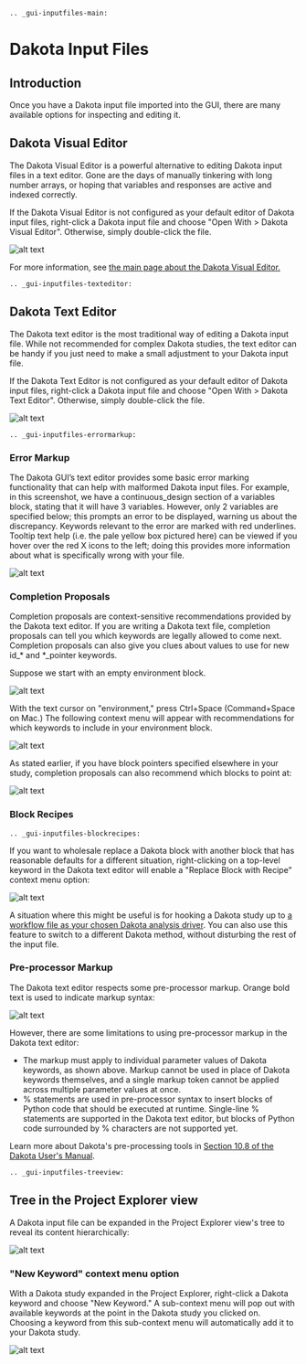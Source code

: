 ```{eval-rst}
.. _gui-inputfiles-main:
```

Dakota Input Files
==================

## Introduction

Once you have a Dakota input file imported into the GUI, there are many available options for inspecting and editing it.

## Dakota Visual Editor

The Dakota Visual Editor is a powerful alternative to editing Dakota input files in a text editor.  Gone are the days of manually tinkering with long number arrays, or hoping that variables and responses are active and indexed correctly.

If the Dakota Visual Editor is not configured as your default editor of Dakota input files, right-click a Dakota input file and choose "Open With > Dakota Visual Editor".  Otherwise, simply double-click the file.

![alt text](img/DakotaVisualEditor.png "Dakota Visual Editor")

For more information, see [the main page about the Dakota Visual Editor.](DakotaVisualEditor.html)

```{eval-rst}
.. _gui-inputfiles-texteditor:
```

## Dakota Text Editor

The Dakota text editor is the most traditional way of editing a Dakota input file.  While not recommended for complex Dakota studies, the text editor can be handy if you just need to make a small adjustment to your Dakota input file.

If the Dakota Text Editor is not configured as your default editor of Dakota input files, right-click a Dakota input file and choose "Open With > Dakota Text Editor".  Otherwise, simply double-click the file.

![alt text](img/DakotaTextEditor.png "Dakota Text Editor")

```{eval-rst}
.. _gui-inputfiles-errormarkup:
```

### Error Markup

The Dakota GUI’s text editor provides some basic error marking functionality that can help with malformed Dakota input files.  For example, in this screenshot, we have a continuous_design section of a variables block, stating that it will have 3 variables.  However, only 2 variables are specified below; this prompts an error to be displayed, warning us about the discrepancy.  Keywords relevant to the error are marked with red underlines.  Tooltip text help (i.e. the pale yellow box pictured here) can be viewed if you hover over the red X icons to the left; doing this provides more information about what is specifically wrong with your file.

![alt text](img/DakotaStudyIntro_Editing_6.png "The text editor shows you error markup")

### Completion Proposals

Completion proposals are context-sensitive recommendations provided by the Dakota text editor.  If you are writing a Dakota text file, completion proposals can tell you which keywords are legally allowed to come next.  Completion proposals can also give you clues about values to use for new id_* and *_pointer keywords.

Suppose we start with an empty environment block.

![alt text](img/DakotaStudyIntro_Completion_1.png "environment")

With the text cursor on "environment," press Ctrl+Space (Command+Space on Mac.)  The following context menu will appear with recommendations for which keywords to include in your environment block.

![alt text](img/DakotaStudyIntro_Completion_2.png "So many keywords, so little time...")

As stated earlier, if you have block pointers specified elsewhere in your study, completion proposals can also recommend which blocks to point at:

![alt text](img/DakotaStudyIntro_Completion_3.png "Point me at the sky")

### Block Recipes

```{eval-rst}
.. _gui-inputfiles-blockrecipes:
```

If you want to wholesale replace a Dakota block with another block that has reasonable defaults for a different situation, right-clicking on a top-level keyword in the Dakota text editor will enable a "Replace Block with Recipe" context menu option:

![alt text](img/BlockRecipe_1.png "Replace Block with Recipe")

A situation where this might be useful is for hooking a Dakota study up to [a workflow file as your chosen Dakota analysis driver](NextGenWorkflow.html#nested-workflow-tutorial).  You can also use this feature to switch to a different Dakota method, without disturbing the rest of the input file.

### Pre-processor Markup

The Dakota text editor respects some pre-processor markup.  Orange bold text is used to indicate markup syntax:

![alt text](img/DakotaTextEditor_Dprepro.png "Pre-processor markup in the text editor")

However, there are some limitations to using pre-processor markup in the Dakota text editor:

* The markup must apply to individual parameter values of Dakota keywords, as shown above.  Markup cannot be used in place of Dakota keywords themselves, and a single markup token cannot be applied across multiple parameter values at once.
* % statements are used in pre-processor syntax to insert blocks of Python code that should be executed at runtime.  Single-line % statements are supported in the Dakota text editor, but blocks of Python code surrounded by % characters are not supported yet.

Learn more about Dakota's pre-processing tools in [Section 10.8 of the Dakota User's Manual](https://dakota.sandia.gov/content/manuals). 

```{eval-rst}
.. _gui-inputfiles-treeview:
```

## Tree in the Project Explorer view

A Dakota input file can be expanded in the Project Explorer view's tree to reveal its content hierarchically:

![alt text](img/DakotaStudyIntro_Editing_1.png "An hierarchical view of a Dakota input file")

### "New Keyword" context menu option

With a Dakota study expanded in the Project Explorer, right-click a Dakota keyword and choose "New Keyword."  A sub-context menu will pop out with available keywords at the point in the Dakota study you clicked on.  Choosing a keyword from this sub-context menu will automatically add it to your Dakota study.

![alt text](img/DakotaStudyIntro_NewKeywordMenu_1.png "New Keyword submenu")